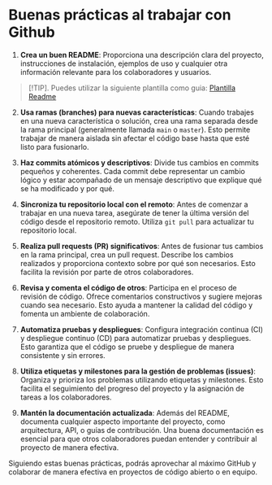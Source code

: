 # Buenas prácticas al trabajar con Github

1. **Crea un buen README**: Proporciona una descripción clara del proyecto, instrucciones de instalación, ejemplos de uso y cualquier otra información relevante para los colaboradores y usuarios.

>[!TIP].
> Puedes utilizar la siguiente plantilla como   guia: [Plantilla Readme](https://gist.github.com/Trufoplus/a55b206921c7c481aa93838f2d0fb145)

2. **Usa ramas (branches) para nuevas características**: Cuando trabajes en una nueva característica o solución, crea una rama separada desde la rama principal (generalmente llamada `main` o `master`). Esto permite trabajar de manera aislada sin afectar el código base hasta que esté listo para fusionarlo.

3. **Haz commits atómicos y descriptivos**: Divide tus cambios en commits pequeños y coherentes. Cada commit debe representar un cambio lógico y estar acompañado de un mensaje descriptivo que explique qué se ha modificado y por qué.

4. **Sincroniza tu repositorio local con el remoto**: Antes de comenzar a trabajar en una nueva tarea, asegúrate de tener la última versión del código desde el repositorio remoto. Utiliza `git pull` para actualizar tu repositorio local.

5. **Realiza pull requests (PR) significativos**: Antes de fusionar tus cambios en la rama principal, crea un pull request. Describe los cambios realizados y proporciona contexto sobre por qué son necesarios. Esto facilita la revisión por parte de otros colaboradores.

6. **Revisa y comenta el código de otros**: Participa en el proceso de revisión de código. Ofrece comentarios constructivos y sugiere mejoras cuando sea necesario. Esto ayuda a mantener la calidad del código y fomenta un ambiente de colaboración.

7. **Automatiza pruebas y despliegues**: Configura integración continua (CI) y despliegue continuo (CD) para automatizar pruebas y despliegues. Esto garantiza que el código se pruebe y despliegue de manera consistente y sin errores.

8. **Utiliza etiquetas y milestones para la gestión de problemas (issues)**: Organiza y prioriza los problemas utilizando etiquetas y milestones. Esto facilita el seguimiento del progreso del proyecto y la asignación de tareas a los colaboradores.

9. **Mantén la documentación actualizada**: Además del README, documenta cualquier aspecto importante del proyecto, como arquitectura, API, o guías de contribución. Una buena documentación es esencial para que otros colaboradores puedan entender y contribuir al proyecto de manera efectiva.

Siguiendo estas buenas prácticas, podrás aprovechar al máximo GitHub y colaborar de manera efectiva en proyectos de código abierto o en equipo.